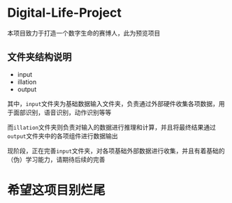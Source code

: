 # Digital-Life-Project
本项目致力于打造一个数字生命的赛博人，此为预览项目
## 文件夹结构说明
- input
- illation
- output

其中，```input```文件夹为基础数据输入文件夹，负责通过外部硬件收集各项数据，用于面部识别，语音识别，动作识别等等

而```illation```文件夹则负责对输入的数据进行推理和计算，并且将最终结果通过```output```文件夹中的各项组件进行数据输出

现阶段，正在完善```input```文件夹，对各项基础外部数据进行收集，并且有着基础的（伪）学习能力，请期待后续的完善

# 希望这项目别烂尾